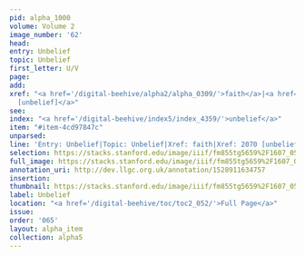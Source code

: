 ```yaml
---
pid: alpha_1000
volume: Volume 2
image_number: '62'
head: 
entry: Unbelief
topic: Unbelief
first_letter: U/V
page: 
add: 
xref: "<a href='/digital-beehive/alpha2/alpha_0309/'>faith</a>|<a href='/digital-beehive/toc/toc2_372/'>2070
  [unbelief]</a>"
see: 
index: "<a href='/digital-beehive/index5/index_4359/'>unbelief</a>"
item: "#item-4cd97847c"
unparsed: 
line: 'Entry: Unbelief|Topic: Unbelief|Xref: faith|Xref: 2070 [unbelief]|Index: unbelief|#item-4cd97847c'
selection: https://stacks.stanford.edu/image/iiif/fm855tg5659%2F1607_0529/846,572,2940,503/full/0/default.jpg
full_image: https://stacks.stanford.edu/image/iiif/fm855tg5659%2F1607_0529/full/full/0/default.jpg
annotation_uri: http://dev.llgc.org.uk/annotation/1528911634757
insertion: 
thumbnail: https://stacks.stanford.edu/image/iiif/fm855tg5659%2F1607_0529/846,572,600,180/250,/0/default.jpg
label: Unbelief
location: "<a href='/digital-beehive/toc/toc2_052/'>Full Page</a>"
issue: 
order: '065'
layout: alpha_item
collection: alpha5
---
```

